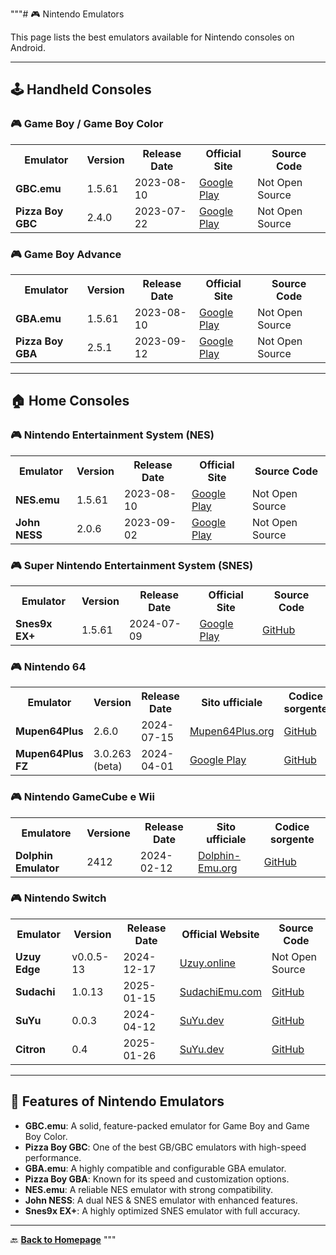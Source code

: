 """# 🎮 Nintendo Emulators

This page lists the best emulators available for Nintendo consoles on Android.

---

## 🕹️ Handheld Consoles

### 🎮 Game Boy / Game Boy Color
<table>
  <tr>
    <th>Emulator</th>
    <th>Version</th>
    <th>Release Date</th>
    <th>Official Site</th>
    <th>Source Code</th>
  </tr>
  <tr>
    <td><b>GBC.emu</b></td>
    <td>1.5.61</td>
    <td>2023-08-10</td>
    <td><a href="https://play.google.com/store/apps/details?id=com.explusalpha.GbcEmu">Google Play</a></td>
    <td>Not Open Source</td>
  </tr>
  <tr>
    <td><b>Pizza Boy GBC</b></td>
    <td>2.4.0</td>
    <td>2023-07-22</td>
    <td><a href="https://play.google.com/store/apps/details?id=it.dbtecno.pizzaboy">Google Play</a></td>
    <td>Not Open Source</td>
  </tr>
</table>

### 🎮 Game Boy Advance
<table>
  <tr>
    <th>Emulator</th>
    <th>Version</th>
    <th>Release Date</th>
    <th>Official Site</th>
    <th>Source Code</th>
  </tr>
  <tr>
    <td><b>GBA.emu</b></td>
    <td>1.5.61</td>
    <td>2023-08-10</td>
    <td><a href="https://play.google.com/store/apps/details?id=com.explusalpha.GbaEmu">Google Play</a></td>
    <td>Not Open Source</td>
  </tr>
  <tr>
    <td><b>Pizza Boy GBA</b></td>
    <td>2.5.1</td>
    <td>2023-09-12</td>
    <td><a href="https://play.google.com/store/apps/details?id=it.dbtecno.pizzaboygba">Google Play</a></td>
    <td>Not Open Source</td>
  </tr>
</table>

---

## 🏠 Home Consoles

### 🎮 Nintendo Entertainment System (NES)
<table>
  <tr>
    <th>Emulator</th>
    <th>Version</th>
    <th>Release Date</th>
    <th>Official Site</th>
    <th>Source Code</th>
  </tr>
  <tr>
    <td><b>NES.emu</b></td>
    <td>1.5.61</td>
    <td>2023-08-10</td>
    <td><a href="https://play.google.com/store/apps/details?id=com.explusalpha.NesEmu">Google Play</a></td>
    <td>Not Open Source</td>
  </tr>
  <tr>
    <td><b>John NESS</b></td>
    <td>2.0.6</td>
    <td>2023-09-02</td>
    <td><a href="https://play.google.com/store/apps/details?id=com.johnemulators.johnness">Google Play</a></td>
    <td>Not Open Source</td>
  </tr>
</table>

### 🎮 Super Nintendo Entertainment System (SNES)
<table>
  <tr>
    <th>Emulator</th>
    <th>Version</th>
    <th>Release Date</th>
    <th>Official Site</th>
    <th>Source Code</th>
  </tr>
  <tr>
    <td><b>Snes9x EX+</b></td>
    <td>1.5.61</td>
    <td>2024-07-09</td>
    <td><a href="https://play.google.com/store/apps/details?id=com.explusalpha.Snes9xPlus">Google Play</a></td>
    <td><a href="https://github.com/snes9xgit/snes9xe">GitHub</td>
  </tr>
</table>

### 🎮 Nintendo 64
<table>
  <tr>
    <th>Emulator</th>
    <th>Version</th>
    <th>Release Date</th>
    <th>Sito ufficiale</th>
    <th>Codice sorgente</th>
  </tr>
  <tr>
    <td><b>Mupen64Plus</b></td>
    <td>2.6.0</td>
    <td>2024-07-15</td>
    <td><a href="https://www.mupen64plus.org/">Mupen64Plus.org</a></td>
    <td><a href="https://github.com/mupen64plus/mupen64plus-core">GitHub</a></td>
  </tr>
  <tr>
    <td><b>Mupen64Plus FZ</b></td>
    <td>3.0.263 (beta)</td>
    <td>2024-04-01</td>
    <td><a href="https://play.google.com/store/apps/details?id=org.mupen64plusae.v3.fzurita">Google Play</a></td>
    <td><a href="https://github.com/mupen64plus-ae/mupen64plus-ae">GitHub</a></td>
  </tr>
</table>

### 🎮 Nintendo GameCube e Wii
<table>
  <tr>
    <th>Emulatore</th>
    <th>Versione</th>
    <th>Release Date</th>
    <th>Sito ufficiale</th>
    <th>Codice sorgente</th>
  </tr>
  <tr>
    <td><b>Dolphin Emulator</b></td>
    <td>2412</td>
    <td>2024-02-12</td>
    <td><a href="https://it.dolphin-emu.org/">Dolphin-Emu.org</a></td>
    <td><a href="https://github.com/dolphin-emu/dolphin">GitHub</a></td>
  </tr>
</table>

### 🎮 Nintendo Switch
<table>
  <tr>
    <th>Emulator</th>
    <th>Version</th>
    <th>Release Date</th>
    <th>Official Website</th>
    <th>Source Code</th>
  </tr>
  <tr>
    <td><b>Uzuy Edge</b></td>
    <td>v0.0.5-13</td>
    <td>2024-12-17</td>
    <td><a href="https://uzuy.online/">Uzuy.online</a></td>
    <td>Not Open Source</a></td>
  </tr>
  <tr>
    <td><b>Sudachi</b></td>
    <td>1.0.13</td>
    <td>2025-01-15</td>
    <td><a href="https://sudachiemu.com">SudachiEmu.com</a></td>
    <td><a href="https://github.com/emuplace/sudachi.emuplace.app">GitHub</a></td>
  </tr>
  <tr>
    <td><b>SuYu</b></td>
    <td>0.0.3</td>
    <td>2024-04-12</td>
    <td><a href="https://suyu.dev/">SuYu.dev</a></td>
    <td><a href="https://git.suyu.dev/suyu/suyu">GitHub</a></td>
  </tr>
    <tr>
    <td><b>Citron</b></td>
    <td>0.4</td>
    <td>2025-01-26</td>
    <td><a href="https://citron-emu.org/">SuYu.dev</a></td>
    <td><a href="https://git.citron-emu.org/Citron/Citron">GitHub</a></td>
  </tr>
  
</table>

---

## 🔄 Features of Nintendo Emulators

- **GBC.emu**: A solid, feature-packed emulator for Game Boy and Game Boy Color.
- **Pizza Boy GBC**: One of the best GB/GBC emulators with high-speed performance.
- **GBA.emu**: A highly compatible and configurable GBA emulator.
- **Pizza Boy GBA**: Known for its speed and customization options.
- **NES.emu**: A reliable NES emulator with strong compatibility.
- **John NESS**: A dual NES & SNES emulator with enhanced features.
- **Snes9x EX+**: A highly optimized SNES emulator with full accuracy.

---

🔙 **[Back to Homepage](../index.md)**
"""
